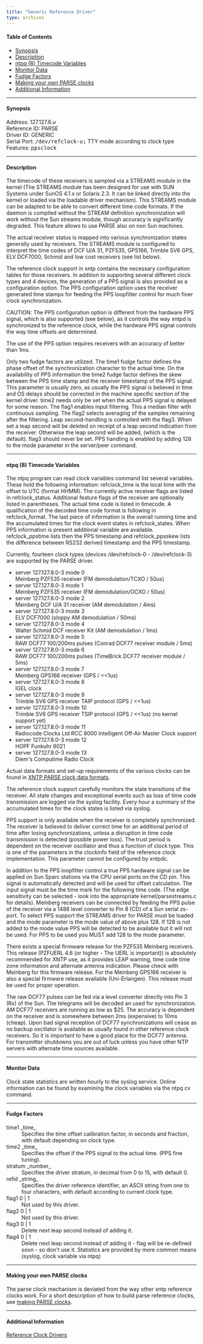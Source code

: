 ```yaml
---
title: "Generic Reference Driver"
type: archives
---
```


#### Table of Contents

*   [Synopsis](/archives/3-5.93e/driver8/#synopsis)
*   [Description](/archives/3-5.93e/driver8/#description)
*   [ntpq (8) Timecode Variables](/archives/3-5.93e/driver8/#ntpq-8-timecode-variables)
*   [Monitor Data](/archives/3-5.93e/driver8/#monitor-data)
*   [Fudge Factors](/archives/3-5.93e/driver8/#fudge-factors)
*   [Making your own PARSE clocks](/archives/3-5.93e/driver8/#making-your-own-parse-clocks)
*   [Additional Information](/archives/3-5.93e/driver8/#additional-information)

* * *

#### Synopsis

Address: 127.127.8._u_  
Reference ID: PARSE  
Driver ID: GENERIC  
Serial Port: <tt>/dev/refclock-_u_;</tt> TTY mode according to clock type  
Features: <tt>ppsclock</tt>

* * *

#### Description

The timecode of these receivers is sampled via a STREAMS module in the kernel (The STREAMS module has been designed for use with SUN Systems under SunOS 4.1.x or Solaris 2.3. It can be linked directly into the kernel or loaded via the loadable driver mechanism). This STREAMS module can be adapted to be able to convert different time code formats. If the daemon is compiled without the STREAM definition synchronization will work without the Sun streams module, though accuracy is significantly degraded. This feature allows to use PARSE also on non Sun machines.

The actual receiver status is mapped into various synchronization states generally used by receivers. The STREAMS module is configured to interpret the time codes of DCF U/A 31, PZF535, GPS166, Trimble SV6 GPS, ELV DCF7000, Schmid and low cost receivers (see list below).

The reference clock support in xntp contains the necessary configuration tables for those receivers. In addition to supporting several different clock types and 4 devices, the generation of a PPS signal is also provided as a configuration option. The PPS configuration option uses the receiver generated time stamps for feeding the PPS loopfilter control for much finer clock synchronization.

CAUTION: The PPS configuration option is different from the hardware PPS signal, which is also supported (see below), as it controls the way xntpd is synchronized to the reference clock, while the hardware PPS signal controls the way time offsets are determined.

The use of the PPS option requires receivers with an accuracy of better than 1ms.

Only two fudge factors are utilized. The time1 fudge factor defines the phase offset of the synchronization character to the actual time. On the availability of PPS information the time2 fudge factor defines the skew between the PPS time stamp and the receiver timestamp of the PPS signal. This parameter is usually zero, as usually the PPS signal is believed in time and OS delays should be corrected in the machine specific section of the kernel driver. time2 needs only be set when the actual PPS signal is delayed for some reason. The flag1 enables input filtering. This a median filter with continuous sampling. The flag2 selects averaging of the samples remaining after the filtering. Leap second-handling is controlled with the flag3. When set a leap second will be deleted on receipt of a leap second indication from the receiver. Otherwise the leap second will be added, (which is the default). flag3 should never be set. PPS handling is enabled by adding 128 to the mode parameter in the server/peer command.

* * *

#### ntpq (8) Timecode Variables 

The ntpq program can read clock variables command list several variables. These hold the following information: refclock_time is the local time with the offset to UTC (format HHMM). The currently active receiver flags are listed in refclock_status. Additional feature flags of the receiver are optionally listed in parentheses. The actual time code is listed in timecode. A qualification of the decoded time code format is following in refclock_format. The last piece of information is the overall running time and the accumulated times for the clock event states in refclock_states. When PPS information is present additional variable are available. refclock_ppstime lists then the PPS timestamp and refclock_ppsskew lists the difference between RS232 derived timestamp and the PPS timestamp.

Currently, fourteen clock types (devices /dev/refclock-0 - /dev/refclock-3) are supported by the PARSE driver.

*   server 127.127.8.0-3 mode 0  
    Meinberg PZF535 receiver (FM demodulation/TCXO / 50us)
*   server 127.127.8.0-3 mode 1  
    Meinberg PZF535 receiver (FM demodulation/OCXO / 50us)
*   server 127.127.8.0-3 mode 2  
    Meinberg DCF U/A 31 receiver (AM demodulation / 4ms)
*   server 127.127.8.0-3 mode 3  
    ELV DCF7000 (sloppy AM demodulation / 50ms)
*   server 127.127.8.0-3 mode 4  
    Walter Schmid DCF receiver Kit (AM demodulation / 1ms)
*   server 127.127.8.0-3 mode 5  
    RAW DCF77 100/200ms pulses (Conrad DCF77 receiver module / 5ms)
*   server 127.127.8.0-3 mode 6  
    RAW DCF77 100/200ms pulses (TimeBrick DCF77 receiver module / 5ms)
*   server 127.127.8.0-3 mode 7  
    Meinberg GPS166 receiver (GPS / <<1us)
*   server 127.127.8.0-3 mode 8  
    IGEL clock
*   server 127.127.8.0-3 mode 9  
    Trimble SV6 GPS receiver TAIP protocol (GPS / <<1us)
*   server 127.127.8.0-3 mode 10  
    Trimble SV6 GPS receiver TSIP protocol (GPS / <<1us) (no kernel support yet)
*   server 127.127.8.0-3 mode 11  
    Radiocode Clocks Ltd RCC 8000 Intelligent Off-Air Master Clock support
*   server 127.127.8.0-3 mode 12  
    HOPF Funkuhr 6021
*   server 127.127.8.0-3 mode 13  
    Diem's Computime Radio Clock

Actual data formats and set-up requirements of the various clocks can be found in [XNTP PARSE clock data formats](/archives/3-5.93e/parsedata).

The reference clock support carefully monitors the state transitions of the receiver. All state changes and exceptional events such as loss of time code transmission are logged via the syslog facility. Every hour a summary of the accumulated times for the clock states is listed via syslog.

PPS support is only available when the receiver is completely synchronized. The receiver is believed to deliver correct time for an additional period of time after losing synchronizations, unless a disruption in time code transmission is detected (possible power loss). The trust period is dependent on the receiver oscillator and thus a function of clock type. This is one of the parameters in the clockinfo field of the reference clock implementation. This parameter cannot be configured by xntpdc.

In addition to the PPS loopfilter control a true PPS hardware signal can be applied on Sun Sparc stations via the CPU serial ports on the CD pin. This signal is automatically detected and will be used for offset calculation. The input signal must be the time mark for the following time code. (The edge sensitivity can be selected - look into the appropriate kernel/parsestreams.c for details). Meinberg receivers can be connected by feeding the PPS pulse of the receiver via a 1488 level converter to Pin 8 (CD) of a Sun serial zs-port. To select PPS support the STREAMS driver for PARSE must be loaded and the mode parameter is the mode value of above plus 128. If 128 is not added to the mode value PPS will be detected to be available but it will not be used. For PPS to be used you MUST add 128 to the mode parameter.

There exists a special firmware release for the PZF535 Meinberg receivers. This release (PZFUERL 4.6 (or higher - The UERL is important)) is absolutely recommended for XNTP use, as it provides LEAP warning, time code time zone information and alternate antenna indication. Please check with Meinberg for this firmware release. For the Meinberg GPS166 receiver is also a special firmware release available (Uni-Erlangen). This release must be used for proper operation.

The raw DCF77 pulses can be fed via a level converter directly into Pin 3 (Rx) of the Sun. The telegrams will be decoded an used for synchronization. AM DCF77 receivers are running as low as $25. The accuracy is dependent on the receiver and is somewhere between 2ms (expensive) to 10ms (cheap). Upon bad signal reception of DCF77 synchronizations will cease as no backup oscillator is available as usually found in other reference clock receivers. So it is important to have a good place for the DCF77 antenna. For transmitter shutdowns you are out of luck unless you have other NTP servers with alternate time sources available.

* * *

#### Monitor Data

Clock state statistics are written hourly to the syslog service. Online information can be found by examining the clock variables via the ntpq cv command.  

* * *

#### Fudge Factors

<dt>time1 _time_</dt>

<dd>Specifies the time offset calibration factor, in seconds and fraction, with default depending on clock type.</dd>

<dt>time2 _time_</dt>

<dd>Specifies the offset if the PPS signal to the actual time. (PPS fine tuning).</dd>

<dt>stratum _number_</dt>

<dd>Specifies the driver stratum, in decimal from 0 to 15, with default 0.</dd>

<dt>refid _string_</dt>

<dd>Specifies the driver reference identifier, an ASCII string from one to four characters, with default according to current clock type. </dd>

<dt>flag1 0 | 1</dt>

<dd>Not used by this driver. </dd>

<dt>flag2 0 | 1</dt>

<dd>Not used by this driver. </dd>

<dt>flag3 0 | 1</dt>

<dd>Delete next leap second instead of adding it.</dd>

<dt>flag4 0 | 1</dt>

<dd>Delete next leap second instead of adding it - flag will be re-defined soon - so don't use it. Statistics are provided by more common means (syslog, clock variable via ntpq)</dd>

* * *

#### Making your own PARSE clocks

The parse clock mechanism is deviated from the way other xntp reference clocks work. For a short description of how to build parse reference clocks, see [making PARSE clocks](/archives/3-5.93e/parsenew).

* * *

#### Additional Information

[Reference Clock Drivers](/archives/3-5.93e/refclock)
